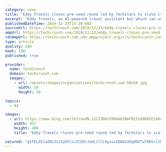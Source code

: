 ```yaml
---
category: news
title: "Eddy Travels closes pre-seed round led by Techstars to scale its AI travel assistant"
excerpt: "Eddy Travels, an AI-powered travel assistant bot which can understand text and voice messages, has closed a pre-seed round of around $500,000 led by Techstars Toronto, Practica Capital and Open Circle Capital VC funds from Lithuania, with angel investors from the US, Canada, UK. Launched a year ago in November 2018, Eddy Travels claims to have ..."
publishedDateTime: 2019-12-23T15:20:00Z
sourceUrl: https://techcrunch.com/2019/12/23/eddy-travels-closes-pre-seed-round-led-by-techstars-to-scale-its-ai-travel-assistant/
ampUrl: https://techcrunch.com/2019/12/23/eddy-travels-closes-pre-seed-round-led-by-techstars-to-scale-its-ai-travel-assistant/amp/
cdnAmpUrl: https://techcrunch-com.cdn.ampproject.org/c/s/techcrunch.com/2019/12/23/eddy-travels-closes-pre-seed-round-led-by-techstars-to-scale-its-ai-travel-assistant/amp/
type: article
quality: 180
heat: 180
published: true

provider:
  name: TechCrunch
  domain: techcrunch.com
  images:
    - url: /assets/images/organizations/techcrunch.com-50x50.jpg
      width: 50
      height: 50

topics:
  - AI

images:
  - url: https://www.bing.com/th?id=ON.11213D6C0984A65BAFB152A90AFE24DA
    width: 452
    height: 400
    title: "Eddy Travels closes pre-seed round led by Techstars to scale its AI travel assistant"

secured: "gtFELOIiaINz31J5y0TcsiZCQ9rJaHLcl7LVpsuiZbADsVKq9OUTvCRKG+l2bdePSAxICRj2FlIAs2c260+L7O3kM1IAPb4XAMmuOJIEi/uaTAGTM2WfMZTJE0DBCtRqzZ4jY5NlnLsEknlvE+ibVy8bdWcpivbss/x+/mfXTmmdQOz03l5X6H8bGG/T0EIsnPVoaQfE/Zi6IgeUcwwuj8+aqNskGzBTApeessHCUDunxKPqUGGvj6ZflLFWPnTDCBGjICLjCPkhB3oJgnEzJYojnFOKMZSnvcv1ew5uyKA=;ioKWwhmmjHiaAW/ReoFT/A=="
---
```


